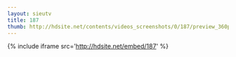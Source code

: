 ```yaml
---
layout: sieutv
title: 187
thumb: http://hdsite.net/contents/videos_screenshots/0/187/preview_360p.mp4.jpg
---
```

{% include iframe src='http://hdsite.net/embed/187' %}
 

